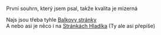 První souhrn, který jsem psal, takže kvalita je mizerná

Najs jsou třeba tyhle [Balkovy stránky](https://kam.mff.cuni.cz/~balko/ln12021/LN1.html) \
A nebo asi je něco i na [Stránkách Hladíka](https://kam.mff.cuni.cz/~hladik/LA/) (Ty ale asi přepíše)
